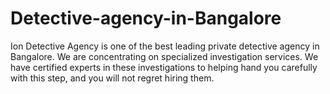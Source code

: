 # Detective-agency-in-Bangalore
Ion Detective Agency is one of the best leading private detective agency in Bangalore. We are concentrating on specialized investigation services. We have certified experts in these investigations to helping hand you carefully with this step, and you will not regret hiring them.
